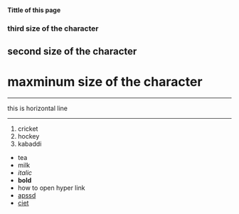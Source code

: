 #### Tittle of this page
### third size of the character
## second size of the character
# maxminum size of the character 

***
this is horizontal line
***

1. cricket
2. hockey
3. kabaddi

- tea
- milk
- *italic*
- **bold**
- how to open hyper link
- [apssd](https://www.apssdc.in)
- [ciet](http://www.chalapathiengg.ac.in)
